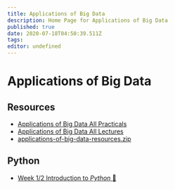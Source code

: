 ```yaml
---
title: Applications of Big Data
description: Home Page for Applications of Big Data
published: true
date: 2020-07-18T04:50:39.511Z
tags: 
editor: undefined
---
```


# Applications of Big Data


## Resources 

* [Applications of Big Data All Practicals](/00-merged-practicals.pdf)
* [Applications of Big Data All Lectures](/00-lectures.pdf)
* [applications-of-big-data-resources.zip](/applications-of-big-data-resources.zip)

## Python

* [Week 1/2 Introduction to *Python* :snake:](./Introduction-to-python.md)